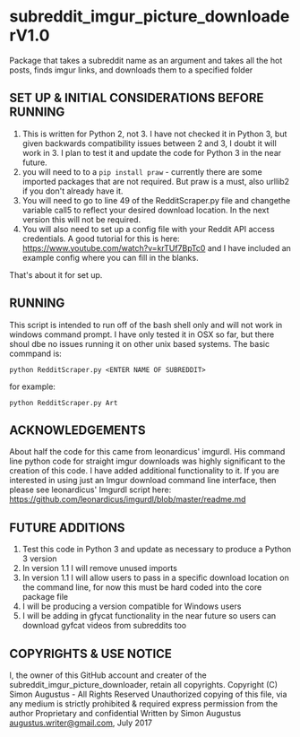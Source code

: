 # subreddit_imgur_picture_downloaderV1.0
Package that takes a subreddit name as an argument and takes all the hot posts, finds imgur links, and downloads them to a specified folder

## SET UP & INITIAL CONSIDERATIONS BEFORE RUNNING 
1. This is written for Python 2, not 3. I have not checked it in Python 3, but given backwards compatibility issues between 2 and 3, I doubt it will work in 3. I plan to test it and update the code for Python 3 in the near future.
2. you will need to to a `pip install praw` - currently there are some imported packages that are not required. But praw is a must, also urllib2 if you don't already have it.
3. You will need to go to line 49 of the RedditScraper.py file and changethe variable call5 to reflect your desired download location. In the next version this will not be required.
4. You will also need to set up a config file with your Reddit API access credentials. A good tutorial for this is here: https://www.youtube.com/watch?v=krTUf7BpTc0 and I have included an example config where you can fill in the blanks.

That's about it for set up. 

## RUNNING
This script is intended to run off of the bash shell only and will not work in windows command prompt. I have only tested it in OSX so far, but there shoul dbe no issues running it on other unix based systems.
The basic commpand is:

  `python RedditScraper.py <ENTER NAME OF SUBREDDIT>`
  
for example:

  `python RedditScraper.py Art`
  
## ACKNOWLEDGEMENTS

About half the code for this came from leonardicus' imgurdl. His command line python code for straight imgur downloads was highly significant to the creation of this code. I have added additional functionality to it.
If you are interested in using just an Imgur download command line interface, then please see leonardicus' Imgurdl script here: https://github.com/leonardicus/imgurdl/blob/master/readme.md

## FUTURE ADDITIONS
1. Test this code in Python 3 and update as necessary to produce a Python 3 version
2. In version 1.1 I will remove unused imports
3. In version 1.1 I will allow users to pass in a specific download location on the command line, for now this must be hard coded into the core package file
4. I will be producing a version compatible for Windows users
5. I will be adding in gfycat functionality in the near future so users can download gyfcat videos from subreddits too 

## COPYRIGHTS & USE NOTICE
I, the owner of this GitHub account and creater of the subreddit_imgur_picture_downloader, retain all copyrights.
Copyright (C) Simon Augustus - All Rights Reserved
Unauthorized copying of this file, via any medium is strictly prohibited & required express permission from the author
Proprietary and confidential
Written by Simon Augustus <augustus.writer@gmail.com>, July 2017
